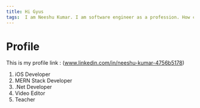 ```yaml
---
title: Hi Gyus
tags:  I am Neeshu Kumar. I am software engineer as a profession. How can i help you.
---
```

# Profile

This is my profile link : (www.linkedin.com/in/neeshu-kumar-4756b5178)

1. iOS Developer
2. MERN Stack Developer
3. .Net Developer
4. Video Editor
5. Teacher
